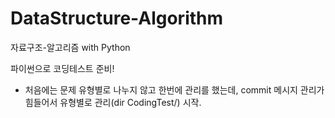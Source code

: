 # DataStructure-Algorithm
자료구조-알고리즘 with Python

파이썬으로 코딩테스트 준비!

+ 처음에는 문제 유형별로 나누지 않고 한번에 관리를 했는데, commit 메시지 관리가 힘들어서 유형별로 관리(dir CodingTest/) 시작.

